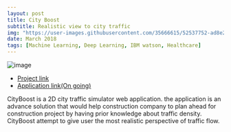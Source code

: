 ```yaml
---
layout: post
title: City Boost
subtitle: Realistic view to city traffic
img: "https://user-images.githubusercontent.com/35666615/52537752-ad8e2e80-2d2f-11e9-9131-19a37012a5b1.png"
date: March 2018
tags: [Machine Learning, Deep Learning, IBM watson, Healthcare]
---
```


![image]({{page.img|relative_url}})

- [Project link](https://github.com/datduyng/cityboost)
- [Application link(On going)]()

CityBoost is a 2D city traffic simulator web application. the application is an advance solution that would help construction company to plan ahead for construction project by having prior knowledge about traffic density. CityBoost attempt to give user the most realistic perspective of traffic flow.	

